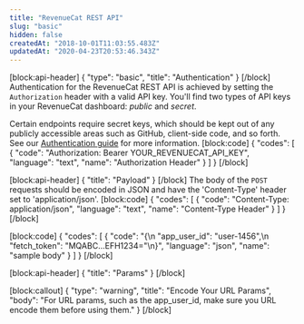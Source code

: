 ```yaml
---
title: "RevenueCat REST API"
slug: "basic"
hidden: false
createdAt: "2018-10-01T11:03:55.483Z"
updatedAt: "2020-04-23T20:53:46.343Z"
---
```

[block:api-header]
{
  "type": "basic",
  "title": "Authentication"
}
[/block]
Authentication for the RevenueCat REST API is achieved by setting the `Authorization` header with a valid API key. You'll find two types of API keys in your RevenueCat dashboard: *public* and *secret*.

Certain endpoints require secret keys, which should be kept out of any publicly accessible areas such as GitHub, client-side code, and so forth. See our [Authentication guide](doc:authentication) for more information.
[block:code]
{
  "codes": [
    {
      "code": "Authorization: Bearer YOUR_REVENUECAT_API_KEY",
      "language": "text",
      "name": "Authorization Header"
    }
  ]
}
[/block]

[block:api-header]
{
  "title": "Payload"
}
[/block]
The body of the `POST` requests should be encoded in JSON and have the 'Content-Type' header set to 'application/json'.
[block:code]
{
  "codes": [
    {
      "code": "Content-Type: application/json",
      "language": "text",
      "name": "Content-Type Header"
    }
  ]
}
[/block]

[block:code]
{
  "codes": [
    {
      "code": "{\n  \"app_user_id\": \"user-1456\",\n  \"fetch_token\": \"MQABC...EFH1234=\"\n}",
      "language": "json",
      "name": "sample body"
    }
  ]
}
[/block]

[block:api-header]
{
  "title": "Params"
}
[/block]

[block:callout]
{
  "type": "warning",
  "title": "Encode Your URL Params",
  "body": "For URL params, such as the app_user_id, make sure you URL encode them before using them."
}
[/block]
